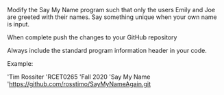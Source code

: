 Modify the Say My Name program such that only the users Emily and Joe are greeted with their names. Say something unique when your own name is input.

When complete push the changes to your GitHub repository

Always include the standard program information header in your code.

Example:

'Tim Rossiter
'RCET0265
'Fall 2020
'Say My Name
'https://github.com/rosstimo/SayMyNameAgain.git